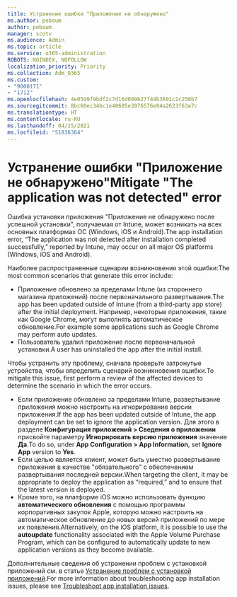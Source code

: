 ```yaml
---
title: Устранение ошибки "Приложение не обнаружено"
ms.author: pebaum
author: pebaum
manager: scotv
ms.audience: Admin
ms.topic: article
ms.service: o365-administration
ROBOTS: NOINDEX, NOFOLLOW
localization_priority: Priority
ms.collection: Adm_O365
ms.custom:
- "9000171"
- "1712"
ms.openlocfilehash: 4e0599f9bdf2c7d16d009627f44b3691c2c250b7
ms.sourcegitcommit: 8bc60ec34bc1e40685e3976576e04a2623f63a7c
ms.translationtype: HT
ms.contentlocale: ru-RU
ms.lasthandoff: 04/15/2021
ms.locfileid: "51836364"
---
```

# <a name="mitigate-the-application-was-not-detected-error"></a><span data-ttu-id="d5613-102">Устранение ошибки "Приложение не обнаружено"</span><span class="sxs-lookup"><span data-stu-id="d5613-102">Mitigate "The application was not detected" error</span></span>

<span data-ttu-id="d5613-103">Ошибка установки приложения "Приложение не обнаружено после успешной установки", получаемая от Intune, может возникать на всех основных платформах ОС (Windows, iOS и Android).</span><span class="sxs-lookup"><span data-stu-id="d5613-103">The app installation error, “The application was not detected after installation completed successfully,” reported by Intune, may occur on all major OS platforms (Windows, iOS and Android).</span></span>

<span data-ttu-id="d5613-104">Наиболее распространенные сценарии возникновения этой ошибки:</span><span class="sxs-lookup"><span data-stu-id="d5613-104">The most common scenarios that generate this error include:</span></span>

- <span data-ttu-id="d5613-105">Приложение обновлено за пределами Intune (из стороннего магазина приложений) после первоначального развертывания.</span><span class="sxs-lookup"><span data-stu-id="d5613-105">The app has been updated outside of Intune (from a third-party app store) after the initial deployment.</span></span> <span data-ttu-id="d5613-106">Например, некоторые приложения, такие как Google Chrome, могут выполнять автоматическое обновление.</span><span class="sxs-lookup"><span data-stu-id="d5613-106">For example some applications such as Google Chrome may perform auto updates.</span></span>
- <span data-ttu-id="d5613-107">Пользователь удалил приложение после первоначальной установки.</span><span class="sxs-lookup"><span data-stu-id="d5613-107">A user has uninstalled the app after the initial install.</span></span>

<span data-ttu-id="d5613-108">Чтобы устранить эту проблему, сначала проверьте затронутые устройства, чтобы определить сценарий возникновения ошибки.</span><span class="sxs-lookup"><span data-stu-id="d5613-108">To mitigate this issue, first perform a review of the affected devices to determine the scenario in which the error occurs.</span></span>

- <span data-ttu-id="d5613-109">Если приложение обновлено за пределами Intune, развертывание приложения можно настроить на игнорирование версии приложения.</span><span class="sxs-lookup"><span data-stu-id="d5613-109">If the app has been updated outside of Intune, the app deployment can be set to ignore the application version.</span></span> <span data-ttu-id="d5613-110">Для этого в разделе **Конфигурация приложений > Сведения о приложении** присвойте параметру **Игнорировать версию приложения** значение **Да**.</span><span class="sxs-lookup"><span data-stu-id="d5613-110">To do so, under **App Configuration > App Information**, set **Ignore App** version to **Yes**.</span></span>
- <span data-ttu-id="d5613-111">Если целью является клиент, может быть уместно развертывание приложения в качестве "обязательного" с обеспечением развертывания последней версии.</span><span class="sxs-lookup"><span data-stu-id="d5613-111">When targeting the client, it may be appropriate to deploy the application as “required,” and to ensure that the latest version is deployed.</span></span>
- <span data-ttu-id="d5613-112">Кроме того, на платформе iOS можно использовать функцию **автоматического обновления** с помощью программы корпоративных закупок Apple, которую можно настроить на автоматическое обновление до новых версий приложений по мере их появления.</span><span class="sxs-lookup"><span data-stu-id="d5613-112">Alternatively, on the iOS platform, it is possible to use the **autoupdate** functionality associated with the Apple Volume Purchase Program, which can be configured to automatically update to new application versions as they become available.</span></span>

<span data-ttu-id="d5613-113">Дополнительные сведения об устранении проблем с установкой приложений см. в статье [Устранение проблем с установкой приложений](https://docs.microsoft.com/intune/troubleshoot-app-install).</span><span class="sxs-lookup"><span data-stu-id="d5613-113">For more information about troubleshooting app installation issues, please see [Troubleshoot app installation issues](https://docs.microsoft.com/intune/troubleshoot-app-install).</span></span>
